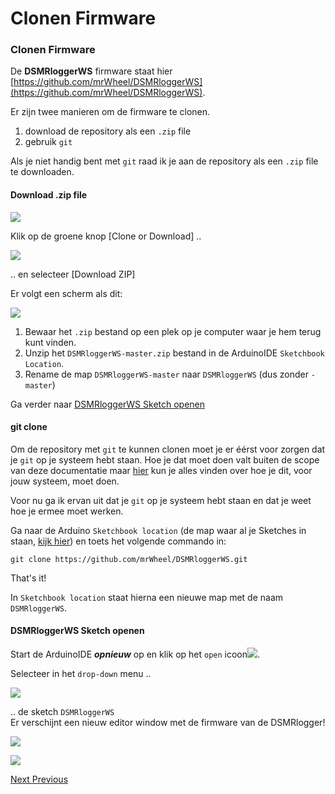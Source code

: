 # Clonen Firmware

### Clonen Firmware <a id="clonen-firmware"></a>

De **DSMRloggerWS** firmware staat hier [https://github.com/mrWheel/DSMRloggerWS](https://github.com/mrWheel/DSMRloggerWS).

Er zijn twee manieren om de firmware te clonen.

1. download de repository als een `.zip` file
2. gebruik `git`

Als je niet handig bent met `git` raad ik je aan de repository als een `.zip` file te downloaden.

#### Download .zip file <a id="download-zip-file"></a>

![](https://mrwheel.github.io/DSMRloggerWS/img/GIT_Clone1.png)

Klik op de groene knop \[Clone or Download\] ..

![](https://mrwheel.github.io/DSMRloggerWS/img/GIT_Clone2.png)

.. en selecteer \[Download ZIP\]

Er volgt een scherm als dit:

![](https://mrwheel.github.io/DSMRloggerWS/img/GIT_SaveZIP.png)

1. Bewaar het `.zip` bestand op een plek op je computer waar je hem terug kunt vinden.
2. Unzip het `DSMRloggerWS-master.zip` bestand in de ArduinoIDE `Sketchbook Location`.
3. Rename de map `DSMRloggerWS-master` naar `DSMRloggerWS` \(dus zonder `-master`\)

Ga verder naar [DSMRloggerWS Sketch openen](https://mrwheel.github.io/DSMRloggerWS/clonenFirmware/#dsmrloggerws-sketch-openen)

#### git clone <a id="git-clone"></a>

Om de repository met `git` te kunnen clonen moet je er éérst voor zorgen dat je `git` op je systeem hebt staan. Hoe je dat moet doen valt buiten de scope van deze documentatie maar [hier](https://git-scm.com/book/nl/v1/Aan-de-slag-Git-installeren) kun je alles vinden over hoe je dit, voor jouw systeem, moet doen.

Voor nu ga ik ervan uit dat je `git` op je systeem hebt staan en dat je weet hoe je ermee moet werken.

Ga naar de Arduino `Sketchbook location` \(de map waar al je Sketches in staan, [kijk hier](https://mrwheel.github.io/DSMRloggerWS/installatieESP8266core/)\) en toets het volgende commando in:

```text
git clone https://github.com/mrWheel/DSMRloggerWS.git
```

That's it!

In `Sketchbook location` staat hierna een nieuwe map met de naam `DSMRloggerWS`.

#### DSMRloggerWS Sketch openen <a id="dsmrloggerws-sketch-openen"></a>

Start de ArduinoIDE _**opnieuw**_ op en klik op het `open` icoon![](https://mrwheel.github.io/DSMRloggerWS/img/IDE_Load-a.png).

Selecteer in het `drop-down` menu ..

![](https://mrwheel.github.io/DSMRloggerWS/img/IDE_Load-b.png)

.. de sketch `DSMRloggerWS`  
Er verschijnt een nieuw editor window met de firmware van de DSMRlogger!

![](https://mrwheel.github.io/DSMRloggerWS/img/IDE_Load-c.png)

![](https://mrwheel.github.io/DSMRloggerWS/img/DSMRsettings.png)

[Next ](https://mrwheel.github.io/DSMRloggerWS/uploadFirmware_V4/)[ Previous](https://mrwheel.github.io/DSMRloggerWS/benodigdeBibliotheken/)  


